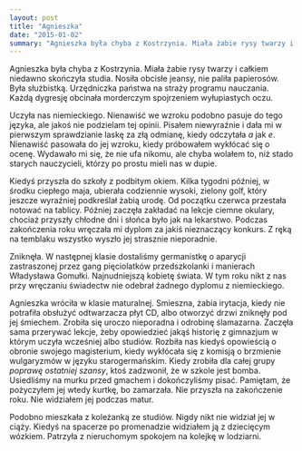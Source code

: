 ```yaml
---
layout: post
title: "Agnieszka"
date: "2015-01-02"
summary: "Agnieszka była chyba z Kostrzynia. Miała żabie rysy twarzy i całkiem niedawno skończyła studia. Nosiła obcisłe jeansy, nie paliła papierosów. Była służbistką. Urzędniczka państwa na straży programu nauczania. Każdą dygresję obcinała morderczym spojrzeniem wyłupiastych oczu."
---
```


Agnieszka była chyba z Kostrzynia. Miała żabie rysy twarzy i całkiem niedawno skończyła studia. Nosiła obcisłe jeansy, nie paliła papierosów. Była służbistką. Urzędniczka państwa na straży programu nauczania. Każdą dygresję obcinała morderczym spojrzeniem wyłupiastych oczu.

Uczyła nas niemieckiego. Nienawiść we wzroku podobno pasuje do tego języka, ale jakoś nie podzielam tej opinii. Pisałem niewyraźnie i dała mi w pierwszym sprawdzianie laskę za złą odmianę, kiedy odczytała *a* jak *e*. Nienawiść pasowała do jej wzroku, kiedy próbowałem wykłócać się o ocenę. Wydawało mi się, że nie ufa nikomu, ale chyba wolałem to, niż stado starych nauczycieli, którzy po prostu mieli nas w dupie.

Kiedyś przyszła do szkoły z podbitym okiem. Kilka tygodni później, w środku ciepłego maja, ubierała codziennie wysoki, zielony golf, który jeszcze wyraźniej podkreślał żabią urodę. Od początku czerwca przestała notować na tablicy. Później zaczęła zakładać na lekcje ciemne okulary, chociaż przyszły chłodne dni i słońca było jak na lekarstwo. Podczas zakończenia roku wręczała mi dyplom za jakiś nieznaczący konkurs. Z ręką na temblaku wszystko wyszło jej strasznie nieporadnie.

Zniknęła. W następnej klasie dostaliśmy germanistkę o aparycji zastraszonej przez gang pięciolatków przedszkolanki i  manierach Władysława Gomułki. Najnudniejszą kobietę świata. W tym roku nikt z nas przy wręczaniu świadectw nie odebrał żadnego dyplomu z niemieckiego.

Agnieszka wróciła w klasie maturalnej. Smieszna, żabia irytacja, kiedy nie potrafiła obsłużyć odtwarzacza płyt CD, albo otworzyć drzwi zniknęły pod jej śmiechem. Zrobiła się uroczo nieporadna i odrobinę ślamazarna. Zaczęła sama przerywać lekcje, żeby opowiedzieć jakąś historię z gimnazjum w którym uczyła wcześniej albo studiów. Rozbiła nas kiedyś opowieścią o obronie swojego magisterium, kiedy wykłócała się z komisją o brzmienie wulgaryzmów w języku starogermańskim. Kiedy zrobiła dla całej grupy *poprawę ostatniej szansy*, ktoś zadzwonił, że w szkole jest bomba. Usiedliśmy na murku przed gmachem i dokończyliśmy pisać. Pamiętam, że pożyczyłem jej wtedy kurtkę, bo zamarzała. Nie przyszła na zakończenie roku. Nie widziałem jej podczas matur.

Podobno mieszkała z koleżanką ze studiów. Nigdy nikt nie widział jej w ciąży. Kiedyś na spacerze po promenadzie widziałem ją z dziecięcym wózkiem. Patrzyła z nieruchomym spokojem na kolejkę w lodziarni.
